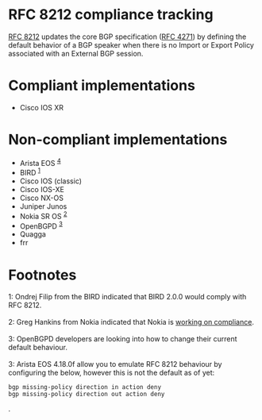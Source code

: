 # RFC 8212 compliance tracking

[RFC 8212](https://tools.ietf.org/html/rfc8212) updates the core BGP
specification ([RFC 4271](https://tools.ietf.org/html/rfc4271)) by defining the
default behavior of a BGP speaker when there is no Import or Export Policy
associated with an External BGP session.

# Compliant implementations

* Cisco IOS XR

# Non-compliant implementations

* Arista EOS <sup>[4](#fn1)</sup>
* BIRD <sup>[1](#fn1)</sup>
* Cisco IOS (classic)
* Cisco IOS-XE
* Cisco NX-OS
* Juniper Junos
* Nokia SR OS <sup>[2](#fn2)</sup>
* OpenBGPD <sup>[3](#fn3)</sup>
* Quagga
* frr

# Footnotes

<a name="fn1">1</a>: Ondrej Filip from the BIRD indicated that BIRD 2.0.0 would comply with RFC 8212.<br/>
<br />
<a name="fn2">2</a>: Greg Hankins from Nokia indicated that Nokia is <a href="https://mailarchive.ietf.org/arch/msg/idr/kgl6etbjUuR3jLHVeDSi4LLIs50">working on compliance</a>.<br />
<br />
<a name="fn3">3</a>: OpenBGPD developers are looking into how to change their current default behaviour.<br />
<br />
<a name="fn4">3</a>: Arista EOS 4.18.0f allow you to emulate RFC 8212 behaviour by configuring the below, however this is not the default as of yet:
```
bgp missing-policy direction in action deny
bgp missing-policy direction out action deny
```
.<br />
